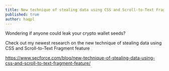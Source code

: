 ```yaml
---
title: New technique of stealing data using CSS and Scroll-to-Text Fragment feature.
published: true
author: haqpl
---
```


Wondering if anyone could leak your crypto wallet seeds?

Check out my newest research on the new technique of stealing data using CSS and Scroll-to-Text Fragment feature

https://www.secforce.com/blog/new-technique-of-stealing-data-using-css-and-scroll-to-text-fragment-feature/
